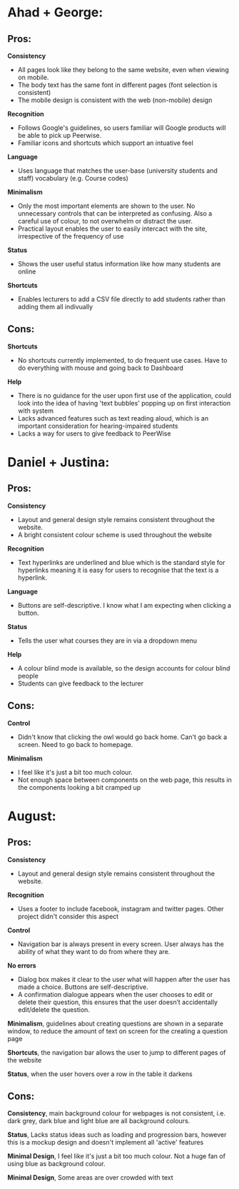 # Ahad + George:

## Pros:

**Consistency** 

*  All pages look like they belong to the same website, even when viewing on mobile.
*  The body text has the same font in different pages (font selection is consistent)
*  The mobile design is consistent with the web (non-mobile) design

**Recognition**

*  Follows Google's guidelines, so users familiar will Google products will be able to pick up Peerwise.
*  Familiar icons and shortcuts which support an intuative feel

**Language** 

*  Uses language that matches the user-base (university students and staff) vocabulary (e.g. Course codes)

**Minimalism**

*  Only the most important elements are shown to the user. No unnecessary controls that can be interpreted as confusing. Also a careful use of colour, to not overwhelm or distract the user.
*  Practical layout enables the user to easily intercact with the site, irrespective of the frequency of use

**Status**

*  Shows the user useful status information like how many students are online

**Shortcuts**

*  Enables lecturers to add a CSV file directly to add students rather than adding them all indivually

## Cons:

**Shortcuts**

*  No shortcuts currently implemented, to do frequent use cases. Have to do everything with mouse and going back to Dashboard

**Help**

*  There is no guidance for the user upon first use of the application, could look into the idea of having 'text bubbles' popping up on first interaction with system
*  Lacks advanced features such as text reading aloud, which is an important consideration for hearing-impaired students
*  Lacks a way for users to give feedback to PeerWise

# Daniel + Justina:

## Pros:

**Consistency**

*  Layout and general design style remains consistent throughout the website.
*  A bright consistent colour scheme is used throughout the website

**Recognition**

*  Text hyperlinks are underlined and blue which is the standard style for hyperlinks meaning it is easy for users to recognise that the text is a hyperlink.

**Language**

*  Buttons are self-descriptive. I know what I am expecting when clicking a button.

**Status**

*  Tells the user what courses they are in via a dropdown menu

**Help**

*  A colour blind mode is available, so the design accounts for colour blind people
*  Students can give feedback to the lecturer

## Cons:

**Control**

*  Didn't know that clicking the owl would go back home. Can't go back a screen. Need to go back to homepage.

**Minimalism**

*  I feel like it's just a bit too much colour.
*  Not enough space between components on the web page, this results in the components looking a bit cramped up

# August:

## Pros:

**Consistency**

*  Layout and general design style remains consistent throughout the website.

**Recognition**

*  Uses a footer to include facebook, instagram and twitter pages. Other project didn't consider this aspect 

**Control**

*  Navigation bar is always present in every screen. User always has the ability of what they want to do from where they are.

**No errors**

*  Dialog box makes it clear to the user what will happen after the user has made a choice. Buttons are self-descriptive.
*  A confirmation dialogue appears when the user chooses to edit or delete their question, this ensures that the user doesn’t accidentally edit/delete the question.

**Minimalism**, guidelines about creating questions are shown in a separate window, to reduce the amount of text on screen for the creating a question page

**Shortcuts**, the navigation bar allows the user to jump to different pages of the website

**Status**, when the user hovers over a row in the table it darkens


## Cons:

**Consistency**, main background colour for webpages is not consistent, i.e. dark grey, dark blue and light blue are all background colours.

**Status**, Lacks status ideas such as loading and progression bars, however this is a mockup design and doesn't implement all 'active' features

**Minimal Design**, I feel like it's just a bit too much colour. Not a huge fan of using blue as background colour.

**Minimal Design**, Some areas are over crowded with text

